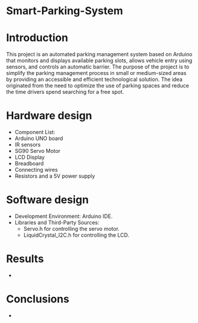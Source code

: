 # Smart-Parking-System

# Introduction
This project is an automated parking management system based on Arduino that monitors and displays available parking slots, allows vehicle entry using sensors, and controls an automatic barrier.
The purpose of the project is to simplify the parking management process in small or medium-sized areas by providing an accessible and efficient technological solution.
The idea originated from the need to optimize the use of parking spaces and reduce the time drivers spend searching for a free spot.

# Hardware design
 - Component List:
 - Arduino UNO board
 - IR sensors
 - SG90 Servo Motor
 - LCD Display
 - Breadboard
 - Connecting wires
 - Resistors and a 5V power supply

# Software design
 - Development Environment: Arduino IDE.
 - Libraries and Third-Party Sources:
    - Servo.h for controlling the servo motor.
    - LiquidCrystal_I2C.h for controlling the LCD.

# Results
-

# Conclusions
-

